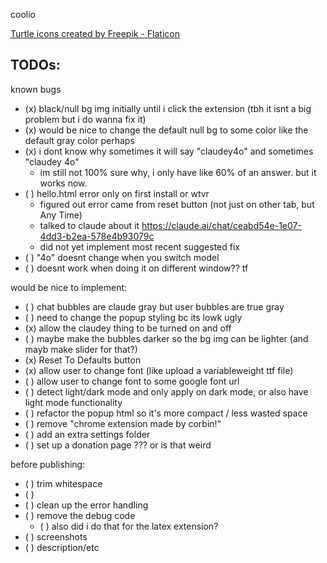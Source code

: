coolio

<a href="https://www.flaticon.com/free-icons/turtle" title="turtle icons">Turtle icons created by Freepik - Flaticon</a>

## TODOs:

known bugs
- (x) black/null bg img initially until i click the extension (tbh it isnt a big problem but i do wanna fix it)
- (x) would be nice to change the default null bg to some color like the default gray color perhaps
- (x) i dont know why sometimes it will say "claudey4o" and sometimes "claudey 4o"
    - im still not 100% sure why, i only have like 60% of an answer. but it works now.
- ( ) hello.html error only on first install or wtvr
    - figured out error came from reset button (not just on other tab, but Any Time)
    - talked to claude about it https://claude.ai/chat/ceabd54e-1e07-4dd3-b2ea-578e4b93079c
    - did not yet implement most recent suggested fix
- ( ) "4o" doesnt change when you switch model
- ( ) doesnt work when doing it on different window?? tf

would be nice to implement:
- ( ) chat bubbles are claude gray but user bubbles are true gray
- ( ) need to change the popup styling bc its lowk ugly
- (x) allow the claudey thing to be turned on and off
- ( ) maybe make the bubbles darker so the bg img can be lighter (and mayb make slider for that?)
- (x) Reset To Defaults button
- (x) allow user to change font (like upload a variableweight ttf file)
- ( ) allow user to change font to some google font url
- ( ) detect light/dark mode and only apply on dark mode, or also have light mode functionality
- ( ) refactor the popup html so it's more compact / less wasted space
- ( ) remove "chrome extension made by corbin!"
- ( ) add an extra settings folder
- ( ) set up a donation page ??? or is that weird

before publishing:
- ( ) trim whitespace
- ( ) 
- ( ) clean up the error handling
- ( ) remove the debug code
    - ( ) also did i do that for the latex extension?
- ( ) screenshots
- ( ) description/etc